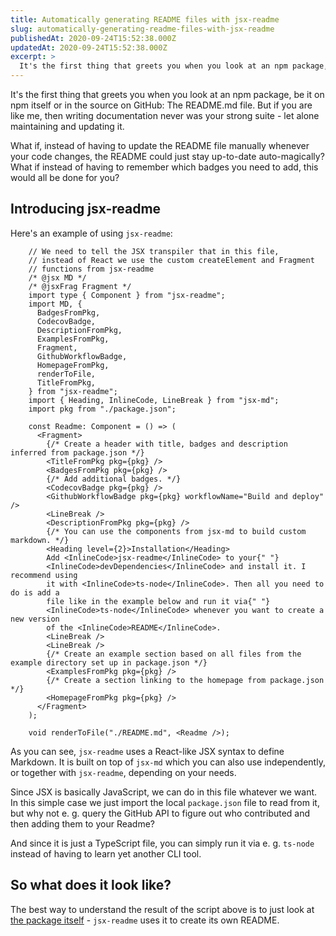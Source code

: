 ```yaml
---
title: Automatically generating README files with jsx-readme
slug: automatically-generating-readme-files-with-jsx-readme
publishedAt: 2020-09-24T15:52:38.000Z
updatedAt: 2020-09-24T15:52:38.000Z
excerpt: >
  It's the first thing that greets you when you look at an npm package, be it on npm itself or in the source on GitHub: The README.md file. What if, instead of having to update the README file manually whenever your code changes, the README could just stay up-to-date auto-magically?
---
```


It's the first thing that greets you when you look at an npm package, be it on npm itself or in the source on GitHub: The README.md file. But if you are like me, then writing documentation never was your strong suite - let alone maintaining and updating it.

What if, instead of having to update the README file manually whenever your code changes, the README could just stay up-to-date auto-magically? What if instead of having to remember which badges you need to add, this would all be done for you?

## Introducing jsx-readme

Here's an example of using `jsx-readme`:

```tsx
    // We need to tell the JSX transpiler that in this file,
    // instead of React we use the custom createElement and Fragment
    // functions from jsx-readme
    /* @jsx MD */
    /* @jsxFrag Fragment */
    import type { Component } from "jsx-readme";
    import MD, {
      BadgesFromPkg,
      CodecovBadge,
      DescriptionFromPkg,
      ExamplesFromPkg,
      Fragment,
      GithubWorkflowBadge,
      HomepageFromPkg,
      renderToFile,
      TitleFromPkg,
    } from "jsx-readme";
    import { Heading, InlineCode, LineBreak } from "jsx-md";
    import pkg from "./package.json";

    const Readme: Component = () => (
      <Fragment>
        {/* Create a header with title, badges and description inferred from package.json */}
        <TitleFromPkg pkg={pkg} />
        <BadgesFromPkg pkg={pkg} />
        {/* Add additional badges. */}
        <CodecovBadge pkg={pkg} />
        <GithubWorkflowBadge pkg={pkg} workflowName="Build and deploy" />
        <LineBreak />
        <DescriptionFromPkg pkg={pkg} />
        {/* You can use the components from jsx-md to build custom markdown. */}
        <Heading level={2}>Installation</Heading>
        Add <InlineCode>jsx-readme</InlineCode> to your{" "}
        <InlineCode>devDependencies</InlineCode> and install it. I recommend using
        it with <InlineCode>ts-node</InlineCode>. Then all you need to do is add a
        file like in the example below and run it via{" "}
        <InlineCode>ts-node</InlineCode> whenever you want to create a new version
        of the <InlineCode>README</InlineCode>.
        <LineBreak />
        <LineBreak />
        {/* Create an example section based on all files from the example directory set up in package.json */}
        <ExamplesFromPkg pkg={pkg} />
        {/* Create a section linking to the homepage from package.json */}
        <HomepageFromPkg pkg={pkg} />
      </Fragment>
    );

    void renderToFile("./README.md", <Readme />);
```

As you can see, `jsx-readme` uses a React-like JSX syntax to define Markdown. It is built on top of `jsx-md` which you can also use independently, or together with `jsx-readme`, depending on your needs.

Since JSX is basically JavaScript, we can do in this file whatever we want. In this simple case we just import the local `package.json` file to read from it, but why not e. g. query the GitHub API to figure out who contributed and then adding them to your Readme?

And since it is just a TypeScript file, you can simply run it via e. g. `ts-node` instead of having to learn yet another CLI tool.

## So what does it look like?

The best way to understand the result of the script above is to just look at [the package itself](https://github.com/dbartholomae/jsx-readme/) - `jsx-readme` uses it to create its own README.
